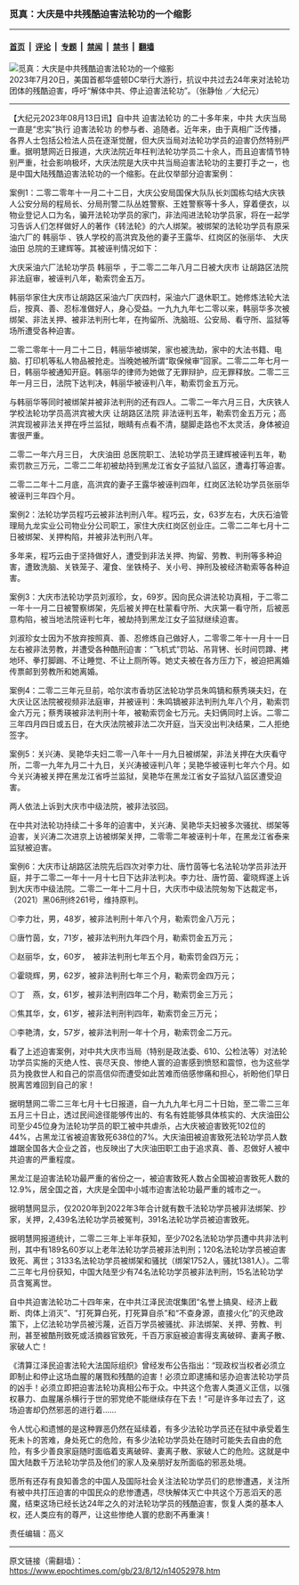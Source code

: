 ### 觅真：大庆是中共残酷迫害法轮功的一个缩影

---

#### [首页](../../../..?n14052978) &nbsp;|&nbsp; [评论](../../../../../epoch-comment?n14052978) &nbsp;|&nbsp; [专题](../../../../../epoch-special?n14052978) &nbsp;|&nbsp; [禁闻](../../../../../epoch-news?n14052978) &nbsp;|&nbsp; [禁书](../../../../../books?n14052978) &nbsp;|&nbsp; [翻墙](https://github.com/gfw-breaker/nogfw/blob/master/README.md?n14052978)


<div><img alt="觅真：大庆是中共残酷迫害法轮功的一个缩影" class="attachment-djy_600_400 size-djy_600_400 wp-post-image" src="https://i.epochtimes.com/assets/uploads/2023/07/id14039452-2307202128261528-600x400.jpg"/>
<div class="caption">
 2023年7月20日，美国首都华盛顿DC举行大游行，抗议中共过去24年来对法轮功团体的残酷迫害，呼吁“解体中共、停止迫害法轮功”。（张静怡 ／大纪元）
</div></div><hr/><div class="post_content" id="artbody" itemprop="articleBody">
 <!-- article content begin -->
 <p>
  【大纪元2023年08月13日讯】自中共
  <ok href="https://www.epochtimes.com/gb/tag/%E8%BF%AB%E5%AE%B3%E6%B3%95%E8%BD%AE%E5%8A%9F.html">
   迫害法轮功
  </ok>
  的二十多年来，中共
  <ok href="https://www.epochtimes.com/gb/tag/%E5%A4%A7%E5%BA%86%E5%BD%93%E5%B1%80.html">
   大庆当局
  </ok>
  一直是“忠实”执行
  <ok href="https://www.epochtimes.com/gb/tag/%E8%BF%AB%E5%AE%B3%E6%B3%95%E8%BD%AE%E5%8A%9F.html">
   迫害法轮功
  </ok>
  的参与者、追随者。近年来，由于真相广泛传播，各界人士包括公检法人员在逐渐觉醒，但大庆当局对法轮功学员的迫害仍然特别严重。据明慧网近日报道，大庆法院近年枉判法轮功学员二十余人，而且迫害情节特别严重，社会影响极坏，大庆法院是大庆中共当局迫害法轮功的主要打手之一，也是中国大陆残酷迫害法轮功的一个缩影。在此仅举部分迫害案例：
 </p>
 <p>
  案例1：二零二零年十一月二十二日，大庆公安局国保大队队长刘国栋勾结大庆铁人公安分局的程局长、分局刑警二队丛姓警察、王姓警察等十多人，穿着便衣，以物业登记人口为名，骗开法轮功学员的家门，非法闯进法轮功学员家，将在一起学习告诉人们怎样做好人的著作《转法轮》的六人绑架。被绑架的法轮功学员有原采油六厂的
  <ok href="https://www.epochtimes.com/gb/tag/%E9%9F%A9%E4%B8%BD%E5%8D%8E.html">
   韩丽华
  </ok>
  、铁人学校的高洪宾及他的妻子王露华、红岗区的张丽华、
  <ok href="https://www.epochtimes.com/gb/tag/%E5%A4%A7%E5%BA%86%E6%B2%B9%E7%94%B0.html">
   大庆油田
  </ok>
  总院的王建辉等。其被诬判情况如下：
 </p>
 <p>
  大庆采油六厂法轮功学员
  <ok href="https://www.epochtimes.com/gb/tag/%E9%9F%A9%E4%B8%BD%E5%8D%8E.html">
   韩丽华
  </ok>
  ，于二零二二年八月二日被大庆市
  <ok href="https://www.epochtimes.com/gb/tag/%E8%AE%A9%E8%83%A1%E8%B7%AF%E5%8C%BA%E6%B3%95%E9%99%A2.html">
   让胡路区法院
  </ok>
  非法庭审，被诬判八年，勒索罚金五万。
 </p>
 <p>
  韩丽华家住大庆市让胡路区采油六厂庆四村，采油六厂退休职工。她修炼法轮大法后，按真、善、忍标准做好人，身心受益。一九九九年七二零以来，韩丽华多次被绑架、非法关押、被非法判刑七年，在拘留所、洗脑班、公安局、看守所、监狱等场所遭受各种迫害。
 </p>
 <p>
  二零二零年十一月二十二日，韩丽华被绑架，家也被洗劫，家中的大法书籍、电脑、打印机等私人物品被抢走。当晚她被所谓“取保候审”回家。二零二二年七月一日，韩丽华被通知开庭。韩丽华的律师为她做了无罪辩护，应无罪释放。二零二三年一月三日，法院下达判决，韩丽华被诬判八年，勒索罚金五万元。
 </p>
 <p>
  与韩丽华等同时被绑架并被非法判刑的还有四人。二零二一年六月三日，大庆铁人学校法轮功学员高洪宾被大庆
  <ok href="https://www.epochtimes.com/gb/tag/%E8%AE%A9%E8%83%A1%E8%B7%AF%E5%8C%BA%E6%B3%95%E9%99%A2.html">
   让胡路区法院
  </ok>
  非法诬判五年，勒索罚金五万元；高洪宾现被非法关押在呼兰监狱，眼睛有点看不清，腿脚走路也不太灵活，身体被迫害很严重。
 </p>
 <p>
  二零二一年六月三日，
  <ok href="https://www.epochtimes.com/gb/tag/%E5%A4%A7%E5%BA%86%E6%B2%B9%E7%94%B0.html">
   大庆油田
  </ok>
  总医院职工、法轮功学员王建辉被诬判五年，勒索罚款三万元，二零二二年初被劫持到黑龙江省女子监狱八监区，遭毒打等迫害。
 </p>
 <p>
  二零二二年十二月底，高洪宾的妻子王露华被诬判四年，红岗区法轮功学员张丽华被诬判三年四个月。
 </p>
 <p>
  案例2：法轮功学员程巧云被非法判刑八年。程巧云，女，63岁左右，大庆石油管理局九龙实业公司物业分公司职工，家住大庆红岗区创业庄。二零二二年七月十二日被绑架、关押构陷，并被非法判刑八年。
 </p>
 <p>
  多年来，程巧云由于坚持做好人，遭受到非法关押、拘留、劳教、判刑等多种迫害，遭致洗脑、关铁笼子、灌食、坐铁椅子、关小号、抻刑及被经济勒索等各种迫害。
 </p>
 <p>
  案例3：大庆市法轮功学员刘淑珍，女，69岁。因向民众讲法轮功真相，于二零二一年十一月二日被警察绑架，先后被关押在杜蒙看守所、大庆第一看守所，后被恶意构陷，被当地法院诬判七年，被劫持到黑龙江女子监狱继续迫害。
 </p>
 <p>
  刘淑珍女士因为不放弃按照真、善、忍修炼自己做好人，二零零二年十一月十一日左右被非法劳教，并遭受各种酷刑迫害：“飞机式”罚站、吊背铐、长时间罚蹲、拷地环、拳打脚踢、不让睡觉、不让上厕所等。她丈夫被在各方压力下，被迫把离婚传票邮到劳教所和她离婚。
 </p>
 <p>
  案例4：二零二三年元旦前，哈尔滨市香坊区法轮功学员朱鸣镝和蔡秀瑛夫妇，在大庆让区法院被视频非法庭审，并被诬判：朱鸣镝被非法判刑九年八个月，勒索罚金六万元；蔡秀瑛被非法判刑十年，被勒索罚金七万元。夫妇俩同时上诉。二零二三年四月四日或五日，在大庆法院被非法二次开庭，当天没出判决结果，二人拒绝签字。
 </p>
 <p>
  案例5：关兴涛、吴艳华夫妇二零一八年十一月九日被绑架，非法关押在大庆看守所，二零一九年九月二十九日，关兴涛被诬判八年；吴艳华被诬判七年六个月。如今关兴涛被关押在黑龙江省呼兰监狱，吴艳华在黑龙江省女子监狱八监区遭受迫害。
 </p>
 <p>
  两人依法上诉到大庆市中级法院，被非法驳回。
 </p>
 <p>
  在中共对法轮功持续二十多年的迫害中，关兴涛、吴艳华夫妇被多次骚扰、绑架等迫害，关兴涛二次进京上访被绑架关押，二零零二年被诬判十年，在黑龙江省泰来监狱被迫害。
 </p>
 <p>
  案例6：大庆市让胡路区法院先后四次对李力壮、唐竹茵等七名法轮功学员非法开庭，并于二零二一年十一月十七日下达非法判决。李力壮、唐竹茵、霍晓辉遂上诉到大庆市中级法院。二零二一年十二月十日，大庆市中级法院匆匆下达裁定书，（2021）黑06刑终261号，维持原判。
 </p>
 <p>
  ◎李力壮，男，48岁，被非法判刑十年八个月，勒索罚金八万元；
 </p>
 <p>
  ◎唐竹茵，女，71岁，被非法判刑九年四个月，勒索罚金五万元；
 </p>
 <p>
  ◎赵丽华，女，60岁，　被非法判刑七年五个月，勒索罚金四万元；
 </p>
 <p>
  ◎霍晓辉，男，62岁，被非法判刑七年三个月，勒索罚金四万元；
 </p>
 <p>
  ◎丁　燕，女，61岁，被非法判刑四年二个月，勒索罚金三万元；
 </p>
 <p>
  ◎焦其华，女，61岁，被非法判刑判四年，勒索罚金三万元；
 </p>
 <p>
  ◎李艳清，女，57岁，被非法判刑一年十个月，勒索罚金二万元。
 </p>
 <p>
  看了上述迫害案例，对中共大庆市当局（特别是政法委、610、公检法等）对法轮功学员实施的灭绝人性、丧尽天良、惨绝人寰的迫害感到愤怒和震惊，也为这些学员为挽救世人和自己的崇高信仰而遭受如此苦难而倍感惨痛和担心，祈盼他们早日脱离苦难回到自己的家！
 </p>
 <p>
  据明慧网二零二三年七月十七日报道，自一九九九年七月二十日始，至二零二三年五月三十日止，透过民间途径能够传出的、有名有姓能够具体核实的、大庆油田公司至少45位身为法轮功学员的职工被中共虐杀，占大庆被迫害致死102位的44%，占黑龙江省被迫害致死638位的7%。大庆油田被迫害致死法轮功学员人数雄踞全国各大企业之首，也反映出了大庆油田职工由于追求真、善、忍做好人被中共迫害的严重程度。
 </p>
 <p>
  黑龙江是迫害法轮功最严重的省份之一，被迫害致死人数占全国被迫害致死人数的12.9%，居全国之首，大庆是全国中小城市迫害法轮功最严重的城市之一。
 </p>
 <p>
  据明慧网显示，仅2020年到2022年3年合计就有数千法轮功学员被非法绑架、抄家，关押，2,439名法轮功学员被冤判，391名法轮功学员被迫害致死。
 </p>
 <p>
  据明慧网报道统计，二零二三年上半年获知，至少702名法轮功学员遭中共非法判刑，其中有189名60岁以上老年法轮功学员被非法判刑；120名法轮功学员被迫害致死、离世；3133名法轮功学员被绑架和骚扰（绑架1752人，骚扰1381人）。二零二三年七月份获知，中国大陆至少有74名法轮功学员被非法判刑，15名法轮功学员含冤离世。
 </p>
 <p>
  自中共迫害法轮功二十四年来，在中共江泽民流氓集团“名誉上搞臭、经济上截断、肉体上消灭”、“打死算白死，打死算自杀”和“不查身源，直接火化”的灭绝政策下，上亿法轮功学员被污蔑，近百万学员被骚扰、非法绑架、关押、劳教、判刑，甚至被酷刑致死或活摘器官致死，千百万家庭被迫害得支离破碎、妻离子散、家破人亡！
 </p>
 <p>
  《清算江泽民迫害法轮大法国际组织》曾经发布公告指出：“现政权当权者必须立即制止和停止这场血腥的屠戮和残酷的迫害！必须立即逮捕和惩办迫害法轮功学员的凶手！必须立即把迫害法轮功真相公布于众。中共这个危害人类道义正信，以强权暴力、血腥屠杀横行于世的邪党绝不能继续存在下去！”可是许多年过去了，这场迫害却仍然邪恶的进行着……
 </p>
 <p>
  令人忧心和遗憾的是这种罪恶仍然在延续着，有多少法轮功学员还在狱中承受着生死未卜的苦难，身处死亡的危险，有多少法轮功学员处在随时可能失去自由的危险，有多少善良家庭随时面临着支离破碎、妻离子散、家破人亡的危险。这就是中国大陆数千万法轮功学员及他们的家人及亲朋好友所面临的邪恶处境。
 </p>
 <p>
  愿所有还存有良知善念的中国人及国际社会关注法轮功学员们的悲惨遭遇，关注所有被中共打压迫害的中国民众的悲惨遭遇，尽快解体灭亡中共这个万恶滔天的恶魔，结束这场已经长达24年之久的对法轮功学员的残酷迫害，恢复人类的基本人权，还人类应有的尊严，让这些惨绝人寰的悲剧不再重演！
 </p>
 <p>
  责任编辑：高义
 </p>
 <!-- article content end -->
 <div id="below_article_ad">
 </div>
</div>


---

原文链接（需翻墙）：https://www.epochtimes.com/gb/23/8/12/n14052978.htm